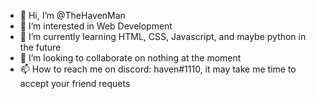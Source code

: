 - 👋 Hi, I’m @TheHavenMan
- 👀 I’m interested in Web Development 
- 🌱 I’m currently learning HTML, CSS, Javascript, and maybe python in the future
- 💞️ I’m looking to collaborate on nothing at the moment
- 📫 How to reach me on discord: haven#1110, it may take me time to accept your friend requets


